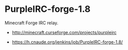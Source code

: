 # PurpleIRC-forge-1.8
Minecraft Forge IRC relay.

* http://minecraft.curseforge.com/projects/purpleirc

* https://h.cnaude.org/jenkins/job/PurpleIRC-forge-1.8/
